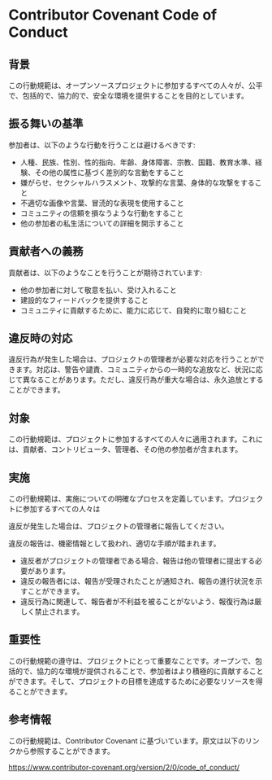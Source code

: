 # Contributor Covenant Code of Conduct

## 背景

この行動規範は、オープンソースプロジェクトに参加するすべての人々が、公平で、包括的で、協力的で、安全な環境を提供することを目的としています。

## 振る舞いの基準

参加者は、以下のような行動を行うことは避けるべきです:

- 人種、民族、性別、性的指向、年齢、身体障害、宗教、国籍、教育水準、経験、その他の属性に基づく差別的な言動をすること
- 嫌がらせ、セクシャルハラスメント、攻撃的な言葉、身体的な攻撃をすること
- 不適切な画像や言葉、冒涜的な表現を使用すること
- コミュニティの信頼を損なうような行動をすること
- 他の参加者の私生活についての詳細を開示すること

## 貢献者への義務

貢献者は、以下のようなことを行うことが期待されています:

- 他の参加者に対して敬意を払い、受け入れること
- 建設的なフィードバックを提供すること
- コミュニティに貢献するために、能力に応じて、自発的に取り組むこと

## 違反時の対応

違反行為が発生した場合は、プロジェクトの管理者が必要な対応を行うことができます。対応は、警告や譴責、コミュニティからの一時的な追放など、状況に応じて異なることがあります。ただし、違反行為が重大な場合は、永久追放とすることができます。

## 対象

この行動規範は、プロジェクトに参加するすべての人々に適用されます。これには、貢献者、コントリビュータ、管理者、その他の参加者が含まれます。

## 実施

この行動規範は、実施についての明確なプロセスを定義しています。プロジェクトに参加するすべての人々は

違反が発生した場合は、プロジェクトの管理者に報告してください。

違反の報告は、機密情報として扱われ、適切な手順が踏まれます。

- 違反者がプロジェクトの管理者である場合、報告は他の管理者に提出する必要があります。
- 違反の報告者には、報告が受理されたことが通知され、報告の進行状況を示すことができます。
- 違反行為に関連して、報告者が不利益を被ることがないよう、報復行為は厳しく禁止されます。

## 重要性

この行動規範の遵守は、プロジェクトにとって重要なことです。オープンで、包括的で、協力的な環境が提供されることで、参加者はより積極的に貢献することができます。そして、プロジェクトの目標を達成するために必要なリソースを得ることができます。

## 参考情報

この行動規範は、Contributor Covenant に基づいています。原文は以下のリンクから参照することができます。

https://www.contributor-covenant.org/version/2/0/code_of_conduct/
